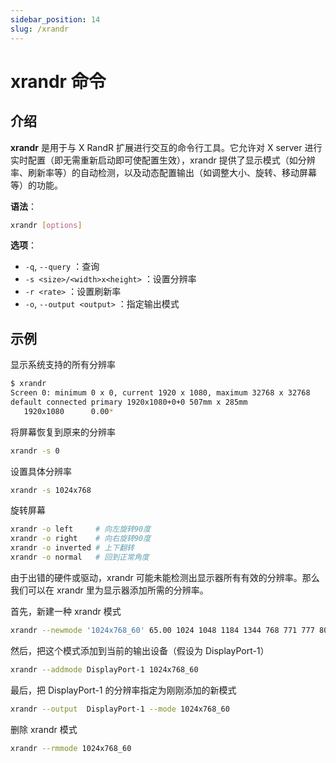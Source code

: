 ```yaml
---
sidebar_position: 14
slug: /xrandr
---
```


# xrandr 命令



## 介绍

**xrandr** 是用于与 X RandR 扩展进行交互的命令行工具。它允许对 X server 进行实时配置（即无需重新启动即可使配置生效），xrandr 提供了显示模式（如分辨率、刷新率等）的自动检测，以及动态配置输出（如调整大小、旋转、移动屏幕等）的功能。

**语法**：

```bash
xrandr [options]
```

**选项**：

- `-q`, `--query` ：查询
- `-s <size>/<width>x<height>` ：设置分辨率
- `-r <rate>` ：设置刷新率
- `-o`, `--output <output>` ：指定输出模式



## 示例

显示系统支持的所有分辨率

```bash
$ xrandr
Screen 0: minimum 0 x 0, current 1920 x 1080, maximum 32768 x 32768
default connected primary 1920x1080+0+0 507mm x 285mm
   1920x1080      0.00*
```

将屏幕恢复到原来的分辨率

```bash
xrandr -s 0
```

设置具体分辨率

```bash
xrandr -s 1024x768
```

旋转屏幕

```bash
xrandr -o left     # 向左旋转90度
xrandr -o right    # 向右旋转90度
xrandr -o inverted # 上下翻转
xrandr -o normal   # 回到正常角度
```

由于出错的硬件或驱动，xrandr 可能未能检测出显示器所有有效的分辨率。那么我们可以在 xrandr 里为显示器添加所需的分辨率。

首先，新建一种 xrandr 模式

```bash
xrandr --newmode '1024x768_60' 65.00 1024 1048 1184 1344 768 771 777 806 -hsync -vsync
```

然后，把这个模式添加到当前的输出设备（假设为 DisplayPort-1）

```bash
xrandr --addmode DisplayPort-1 1024x768_60
```

最后，把 DisplayPort-1 的分辨率指定为刚刚添加的新模式

```bash
xrandr --output  DisplayPort-1 --mode 1024x768_60
```

删除 xrandr 模式

```bash
xrandr --rmmode 1024x768_60
```



